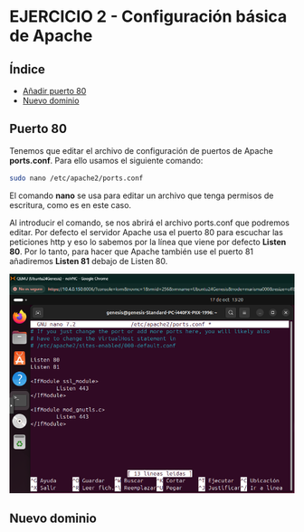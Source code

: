 # EJERCICIO 2 - Configuración básica de Apache

## Índice
- [Añadir puerto 80](#puerto-80)
- [Nuevo dominio](#nuevo-dominio)



## Puerto 80
Tenemos que editar el archivo de configuración de puertos de Apache **ports.conf**. Para ello usamos el siguiente comando:
```bash
sudo nano /etc/apache2/ports.conf
```
El comando **nano** se usa para editar un archivo que tenga permisos de escritura, como es en este caso. 

Al introducir el comando, se nos abrirá el archivo ports.conf que podremos editar. Por defecto el servidor Apache usa el puerto 80 para escuchar las peticiones http y eso lo sabemos por la línea que viene por defecto **Listen 80**. 
Por lo tanto, para hacer que Apache también use el puerto 81 añadiremos **Listen 81** debajo de Listen 80. 

![Paso1](/recursos/tema1/ejercicio2/puerto81.png)



## Nuevo dominio














